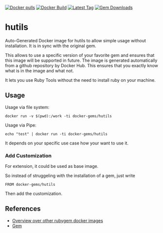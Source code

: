 [![Docker pulls](https://img.shields.io/docker/pulls/rubygem/hutils.svg)](https://hub.docker.com/r/rubygem/hutils/)
[![Docker Build](https://img.shields.io/docker/automated/rubygem/hutils.svg)](https://hub.docker.com/r/rubygem/hutils/)
[![Latest Tag](https://img.shields.io/github/tag/docker-rubygem/hutils.svg)](https://hub.docker.com/r/rubygem/hutils/)
[![Gem Downloads](https://img.shields.io/gem/dt/hutils.svg)](https://rubygems.org/gems/hutils/)
# hutils

Auto-Generated Docker image for hutils to allow simple usage without installation.
It is in sync with the original gem.

This allows to use a specific version of your favorite gem and ensures that this image will be supported in future.
The image is generated automatically from a github repository by Docker Hub.
This ensures that you exactly know what is in the image and what not.

It lets you use Ruby Tools without the need to install ruby on your machine.

## Usage

Usage via file system:

`docker run -v $(pwd):/work -ti docker-gems/hutils`

Usage via Pipe:

`echo "test" | docker run -ti docker-gems/hutils`

It depends on your specific use case how your want to use it.

### Add Customization

For extension, it could be used as base image.

So instead of struggeling with the installation of a gem, just write

`FROM docker-gems/hutils`

Then add the customization.

## References

 - [Overview over other rubygem docker images](https://github.com/thinkbot/docker-rubygem)
 - [Gem](https://rubygems.org/gems/hutils/)
